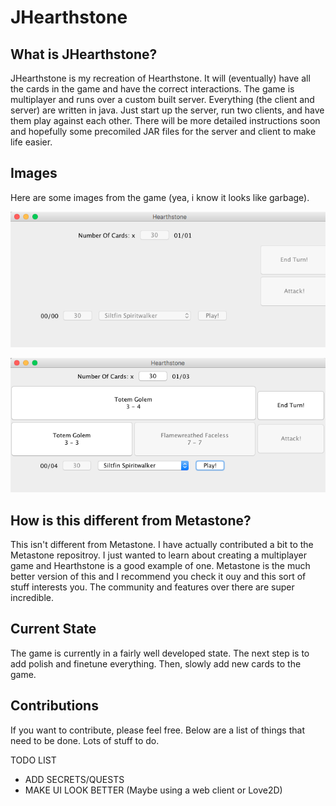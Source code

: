 # JHearthstone

## What is JHearthstone?
JHearthstone is my recreation of Hearthstone. It will (eventually) have all the cards in the game and have the correct interactions. The game is multiplayer and runs over a custom built server. Everything (the client and server) are written in java. Just start up the server, run two clients, and have them play against each other. There will be more detailed instructions soon and hopefully some precomiled JAR files for the server and client to make life easier.

## Images
Here are some images from the game (yea, i know it looks like garbage).

![Game-0](https://github.com/ikhaliq15/JHearthstone/blob/master/images/game-0.png?raw=true)

![Game-1](https://github.com/ikhaliq15/JHearthstone/blob/master/images/game-1.png?raw=true)

## How is this different from Metastone?
This isn't different from Metastone. I have actually contributed a bit to the Metastone repositroy. I just wanted to learn about creating a multiplayer game and Hearthstone is a good example of one. Metastone is the much better version of this and I recommend you check it ouy and this sort of stuff interests you. The community and features over there are super incredible. 

## Current State
The game is currently in a fairly well developed state. The next step is to add polish and finetune everything. Then, slowly add new cards to the game. 

## Contributions
If you want to contribute, please feel free. Below are a list of things that need to be done. Lots of stuff to do.

TODO LIST
- ADD SECRETS/QUESTS
- MAKE UI LOOK BETTER (Maybe using a web client or Love2D)

